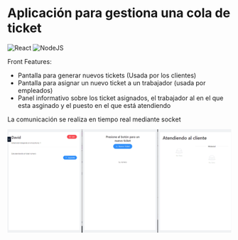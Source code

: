 # Aplicación para gestiona una cola de ticket

![React](https://img.shields.io/badge/react-%2320232a.svg?style=for-the-badge&logo=react&logoColor=%2361DAFB)
![NodeJS](https://img.shields.io/badge/node.js-6DA55F?style=for-the-badge&logo=node.js&logoColor=white)



Front Features: 

- Pantalla para generar nuevos tickets (Usada por los clientes)
- Pantalla para asignar un nuevo ticket a un trabajador (usada por empleados)
- Panel informativo sobre los ticket asignados, el trabajador al en el que esta asginado y el puesto en el que está atendiendo


La comunicación se realiza en tiempo real mediante socket

![NodeJS](doc/asserts/img/ticket-app.gif)
